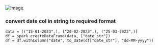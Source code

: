 ![image](https://github.com/SHRIDHARKN/data_science/assets/74343939/aa710bbe-b961-4d7c-9476-24097ea91aec)

### convert date col in string to required format
```
data = [("15-01-2023",), ("20-02-2023",), ("25-03-2023",)]
df = spark.createDataFrame(data, ["date_str"])
df = df.withColumn("date", to_date(df["date_str"], "dd-MM-yyyy"))
```
